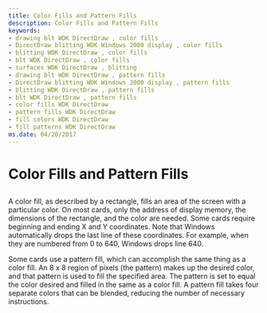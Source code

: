 ```yaml
---
title: Color Fills and Pattern Fills
description: Color Fills and Pattern Fills
keywords:
- drawing blt WDK DirectDraw , color fills
- DirectDraw blitting WDK Windows 2000 display , color fills
- blitting WDK DirectDraw , color fills
- blt WDK DirectDraw , color fills
- surfaces WDK DirectDraw , blitting
- drawing blt WDK DirectDraw , pattern fills
- DirectDraw blitting WDK Windows 2000 display , pattern fills
- blitting WDK DirectDraw , pattern fills
- blt WDK DirectDraw , pattern fills
- color fills WDK DirectDraw
- pattern fills WDK DirectDraw
- fill colors WDK DirectDraw
- fill patterns WDK DirectDraw
ms.date: 04/20/2017
---
```


# Color Fills and Pattern Fills


## <span id="ddk_color_fills_and_pattern_fills_gg"></span><span id="DDK_COLOR_FILLS_AND_PATTERN_FILLS_GG"></span>


A color fill, as described by a rectangle, fills an area of the screen with a particular color. On most cards, only the address of display memory, the dimensions of the rectangle, and the color are needed. Some cards require beginning and ending X and Y coordinates. Note that Windows automatically drops the last line of these coordinates. For example, when they are numbered from 0 to 640, Windows drops line 640.

Some cards use a pattern fill, which can accomplish the same thing as a color fill. An 8 x 8 region of pixels (the pattern) makes up the desired color, and that pattern is used to fill the specified area. The pattern is set to equal the color desired and filled in the same as a color fill. A pattern fill takes four separate colors that can be blended, reducing the number of necessary instructions.

 

 





